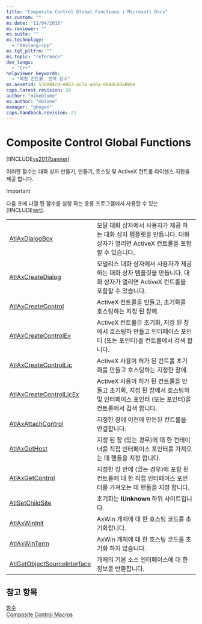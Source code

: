 ```yaml
---
title: "Composite Control Global Functions | Microsoft Docs"
ms.custom: ""
ms.date: "11/04/2016"
ms.reviewer: ""
ms.suite: ""
ms.technology: 
  - "devlang-cpp"
ms.tgt_pltfrm: ""
ms.topic: "reference"
dev_langs: 
  - "C++"
helpviewer_keywords: 
  - "복합 컨트롤, 전역 함수"
ms.assetid: 536884cd-e863-4c7a-ab0a-604dc60a0bbe
caps.latest.revision: 20
author: "mikeblome"
ms.author: "mblome"
manager: "ghogen"
caps.handback.revision: 21
---
```

# Composite Control Global Functions
[!INCLUDE[vs2017banner](../../assembler/inline/includes/vs2017banner.md)]

이러한 함수는 대화 상자 만들기, 만들기, 호스팅 및 ActiveX 컨트롤 라이센스 지원을 제공 합니다.  
  
> [!IMPORTANT]
>  다음 표에 나열 된 함수를 실행 하는 응용 프로그램에서 사용할 수 있는 [!INCLUDE[wrt](../../atl/reference/includes/wrt_md.md)].  
  
|||  
|-|-|  
|[AtlAxDialogBox](../Topic/AtlAxDialogBox.md)|모달 대화 상자에서 사용자가 제공 하는 대화 상자 템플릿을 만듭니다.  대화 상자가 열리면 ActiveX 컨트롤을 포함할 수 있습니다.|  
|[AtlAxCreateDialog](../Topic/AtlAxCreateDialog.md)|모덜리스 대화 상자에서 사용자가 제공 하는 대화 상자 템플릿을 만듭니다.  대화 상자가 열리면 ActiveX 컨트롤을 포함할 수 있습니다.|  
|[AtlAxCreateControl](../Topic/AtlAxCreateControl.md)|ActiveX 컨트롤을 만들고, 초기화를 호스팅하는 지정 된 창에.|  
|[AtlAxCreateControlEx](../Topic/AtlAxCreateControlEx.md)|ActiveX 컨트롤은 초기화, 지정 된 창에서 호스팅하 만들고 인터페이스 포인터 \(또는 포인터\)을 컨트롤에서 검색 합니다.|  
|[AtlAxCreateControlLic](../Topic/AtlAxCreateControlLic.md)|ActiveX 사용이 허가 된 컨트롤 초기화를 만들고 호스팅하는 지정한 창에.|  
|[AtlAxCreateControlLicEx](../Topic/AtlAxCreateControlLicEx.md)|ActiveX 사용이 허가 된 컨트롤을 만들고 초기화, 지정 된 창에서 호스팅하 및 인터페이스 포인터 \(또는 포인터\)을 컨트롤에서 검색 합니다.|  
|[AtlAxAttachControl](../Topic/AtlAxAttachControl.md)|지정한 창에 이전에 만든된 컨트롤을 연결합니다.|  
|[AtlAxGetHost](../Topic/AtlAxGetHost.md)|지정 된 창 \(있는 경우\)에 대 한 컨테이너를 직접 인터페이스 포인터를 가져오는 데 핸들을 지정 합니다.|  
|[AtlAxGetControl](../Topic/AtlAxGetControl.md)|지정한 창 안에 \(있는 경우\)에 포함 된 컨트롤에 대 한 직접 인터페이스 포인터를 가져오는 데 핸들을 지정 합니다.|  
|[AtlSetChildSite](../Topic/AtlSetChildSite.md)|초기화는  **IUnknown** 하위 사이트입니다.|  
|[AtlAxWinInit](../Topic/AtlAxWinInit.md)|AxWin 개체에 대 한 호스팅 코드를 초기화합니다.|  
|[AtlAxWinTerm](../Topic/AtlAxWinTerm.md)|AxWin 개체에 대 한 호스팅 코드를 초기화 하지 않습니다.|  
|[AtlGetObjectSourceInterface](../Topic/AtlGetObjectSourceInterface.md)|개체의 기본 소스 인터페이스에 대 한 정보를 반환합니다.|  
  
## 참고 항목  
 [함수](../../atl/reference/atl-functions.md)   
 [Composite Control Macros](../../atl/reference/composite-control-macros.md)